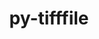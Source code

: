 ---
title: "py-tifffile"
layout: cache
categories: [package, develop]
meta: {"versions": ["2023.8.30"], "compilers": ["gcc@=11.1.0", "gcc@=11.4.0", "gcc@=9.4.0", "oneapi@=2024.0.0"], "oss": ["ubuntu20.04", "ubuntu22.04"], "platforms": ["linux"], "targets": ["neoverse_v1", "neoverse_v2", "ppc64le", "x86_64_v3"], "stacks": ["data-vis-sdk", "e4s", "e4s-neoverse-v2", "e4s-neoverse_v1", "e4s-oneapi", "e4s-power", "root"], "num_specs": 25, "num_specs_by_stack": {"root": 25, "e4s-power": 4, "data-vis-sdk": 4, "e4s-neoverse_v1": 4, "e4s-neoverse-v2": 4, "e4s": 4, "e4s-oneapi": 5}}
spec_details: [{"hash": "gswlgybf4vxv623fupthh63rguhny56c", "compiler": "gcc@=9.4.0", "versions": ["2023.8.30"], "os": "ubuntu20.04", "platform": "linux", "target": "ppc64le", "variants": ["build_system=python_pip"], "stacks": ["root", "e4s-power"], "size": "-", "tarball": "https://binaries.spack.io/develop/build_cache/linux-ubuntu20.04-ppc64le/gcc-9.4.0/py-tifffile-2023.8.30/linux-ubuntu20.04-ppc64le-gcc-9.4.0-py-tifffile-2023.8.30-gswlgybf4vxv623fupthh63rguhny56c.spack"}, {"hash": "uhyhopj7e3yyipehawbkugcin7o44yce", "compiler": "gcc@=9.4.0", "versions": ["2023.8.30"], "os": "ubuntu20.04", "platform": "linux", "target": "ppc64le", "variants": ["build_system=python_pip"], "stacks": ["root", "e4s-power"], "size": "-", "tarball": "https://binaries.spack.io/develop/build_cache/linux-ubuntu20.04-ppc64le/gcc-9.4.0/py-tifffile-2023.8.30/linux-ubuntu20.04-ppc64le-gcc-9.4.0-py-tifffile-2023.8.30-uhyhopj7e3yyipehawbkugcin7o44yce.spack"}, {"hash": "77h72wyvwmsmpaykovypmujfxrf4uanm", "compiler": "gcc@=9.4.0", "versions": ["2023.8.30"], "os": "ubuntu20.04", "platform": "linux", "target": "ppc64le", "variants": ["build_system=python_pip"], "stacks": ["root", "e4s-power"], "size": "-", "tarball": "https://binaries.spack.io/develop/build_cache/linux-ubuntu20.04-ppc64le/gcc-9.4.0/py-tifffile-2023.8.30/linux-ubuntu20.04-ppc64le-gcc-9.4.0-py-tifffile-2023.8.30-77h72wyvwmsmpaykovypmujfxrf4uanm.spack"}, {"hash": "p2yy4tfqpvbpkfnf5ke6xe4467tomdat", "compiler": "gcc@=9.4.0", "versions": ["2023.8.30"], "os": "ubuntu20.04", "platform": "linux", "target": "ppc64le", "variants": ["build_system=python_pip"], "stacks": ["root", "e4s-power"], "size": "-", "tarball": "https://binaries.spack.io/develop/build_cache/linux-ubuntu20.04-ppc64le/gcc-9.4.0/py-tifffile-2023.8.30/linux-ubuntu20.04-ppc64le-gcc-9.4.0-py-tifffile-2023.8.30-p2yy4tfqpvbpkfnf5ke6xe4467tomdat.spack"}, {"hash": "m4yhi6l4vy7tnuiobpif72stz7fshjfv", "compiler": "gcc@=11.1.0", "versions": ["2023.8.30"], "os": "ubuntu20.04", "platform": "linux", "target": "x86_64_v3", "variants": ["build_system=python_pip"], "stacks": ["root", "data-vis-sdk"], "size": "-", "tarball": "https://binaries.spack.io/develop/build_cache/linux-ubuntu20.04-x86_64_v3/gcc-11.1.0/py-tifffile-2023.8.30/linux-ubuntu20.04-x86_64_v3-gcc-11.1.0-py-tifffile-2023.8.30-m4yhi6l4vy7tnuiobpif72stz7fshjfv.spack"}, {"hash": "i524dlhy6e37cpnbdzstavyjjzcsjotu", "compiler": "gcc@=11.1.0", "versions": ["2023.8.30"], "os": "ubuntu20.04", "platform": "linux", "target": "x86_64_v3", "variants": ["build_system=python_pip"], "stacks": ["root", "data-vis-sdk"], "size": "-", "tarball": "https://binaries.spack.io/develop/build_cache/linux-ubuntu20.04-x86_64_v3/gcc-11.1.0/py-tifffile-2023.8.30/linux-ubuntu20.04-x86_64_v3-gcc-11.1.0-py-tifffile-2023.8.30-i524dlhy6e37cpnbdzstavyjjzcsjotu.spack"}, {"hash": "qltvyxixqaqbpewr3udo3yf2e5rk4ywn", "compiler": "gcc@=11.1.0", "versions": ["2023.8.30"], "os": "ubuntu20.04", "platform": "linux", "target": "x86_64_v3", "variants": ["build_system=python_pip"], "stacks": ["root", "data-vis-sdk"], "size": "-", "tarball": "https://binaries.spack.io/develop/build_cache/linux-ubuntu20.04-x86_64_v3/gcc-11.1.0/py-tifffile-2023.8.30/linux-ubuntu20.04-x86_64_v3-gcc-11.1.0-py-tifffile-2023.8.30-qltvyxixqaqbpewr3udo3yf2e5rk4ywn.spack"}, {"hash": "zfwchmn4xf5myrqbzgcbzbnmzyr2ctqm", "compiler": "gcc@=11.1.0", "versions": ["2023.8.30"], "os": "ubuntu20.04", "platform": "linux", "target": "x86_64_v3", "variants": ["build_system=python_pip"], "stacks": ["root", "data-vis-sdk"], "size": "-", "tarball": "https://binaries.spack.io/develop/build_cache/linux-ubuntu20.04-x86_64_v3/gcc-11.1.0/py-tifffile-2023.8.30/linux-ubuntu20.04-x86_64_v3-gcc-11.1.0-py-tifffile-2023.8.30-zfwchmn4xf5myrqbzgcbzbnmzyr2ctqm.spack"}, {"hash": "5r6atxbjq2addsv4dy46onrqyk6lsoes", "compiler": "gcc@=11.4.0", "versions": ["2023.8.30"], "os": "ubuntu22.04", "platform": "linux", "target": "neoverse_v1", "variants": ["build_system=python_pip"], "stacks": ["root", "e4s-neoverse_v1"], "size": "-", "tarball": "https://binaries.spack.io/develop/build_cache/linux-ubuntu22.04-neoverse_v1/gcc-11.4.0/py-tifffile-2023.8.30/linux-ubuntu22.04-neoverse_v1-gcc-11.4.0-py-tifffile-2023.8.30-5r6atxbjq2addsv4dy46onrqyk6lsoes.spack"}, {"hash": "7344zgoq6m7xogwy2if22ogye4pkqstw", "compiler": "gcc@=11.4.0", "versions": ["2023.8.30"], "os": "ubuntu22.04", "platform": "linux", "target": "neoverse_v1", "variants": ["build_system=python_pip"], "stacks": ["root", "e4s-neoverse_v1"], "size": "-", "tarball": "https://binaries.spack.io/develop/build_cache/linux-ubuntu22.04-neoverse_v1/gcc-11.4.0/py-tifffile-2023.8.30/linux-ubuntu22.04-neoverse_v1-gcc-11.4.0-py-tifffile-2023.8.30-7344zgoq6m7xogwy2if22ogye4pkqstw.spack"}, {"hash": "fyymxgoj7ftoffjxu24hiqdqcke7zbqd", "compiler": "gcc@=11.4.0", "versions": ["2023.8.30"], "os": "ubuntu22.04", "platform": "linux", "target": "neoverse_v1", "variants": ["build_system=python_pip"], "stacks": ["root", "e4s-neoverse_v1"], "size": "-", "tarball": "https://binaries.spack.io/develop/build_cache/linux-ubuntu22.04-neoverse_v1/gcc-11.4.0/py-tifffile-2023.8.30/linux-ubuntu22.04-neoverse_v1-gcc-11.4.0-py-tifffile-2023.8.30-fyymxgoj7ftoffjxu24hiqdqcke7zbqd.spack"}, {"hash": "3urj3mqs4xvq7wf7blhyrjtz2mccigzp", "compiler": "gcc@=11.4.0", "versions": ["2023.8.30"], "os": "ubuntu22.04", "platform": "linux", "target": "neoverse_v1", "variants": ["build_system=python_pip"], "stacks": ["root", "e4s-neoverse_v1"], "size": "-", "tarball": "https://binaries.spack.io/develop/build_cache/linux-ubuntu22.04-neoverse_v1/gcc-11.4.0/py-tifffile-2023.8.30/linux-ubuntu22.04-neoverse_v1-gcc-11.4.0-py-tifffile-2023.8.30-3urj3mqs4xvq7wf7blhyrjtz2mccigzp.spack"}, {"hash": "dvnbh2kzpxoskbwhbd5mezxorcbbouse", "compiler": "gcc@=11.4.0", "versions": ["2023.8.30"], "os": "ubuntu22.04", "platform": "linux", "target": "neoverse_v2", "variants": ["build_system=python_pip"], "stacks": ["root", "e4s-neoverse-v2"], "size": "-", "tarball": "https://binaries.spack.io/develop/build_cache/linux-ubuntu22.04-neoverse_v2/gcc-11.4.0/py-tifffile-2023.8.30/linux-ubuntu22.04-neoverse_v2-gcc-11.4.0-py-tifffile-2023.8.30-dvnbh2kzpxoskbwhbd5mezxorcbbouse.spack"}, {"hash": "oeevxswotoemffck2ydu53wxbt5xoir4", "compiler": "gcc@=11.4.0", "versions": ["2023.8.30"], "os": "ubuntu22.04", "platform": "linux", "target": "neoverse_v2", "variants": ["build_system=python_pip"], "stacks": ["root", "e4s-neoverse-v2"], "size": "-", "tarball": "https://binaries.spack.io/develop/build_cache/linux-ubuntu22.04-neoverse_v2/gcc-11.4.0/py-tifffile-2023.8.30/linux-ubuntu22.04-neoverse_v2-gcc-11.4.0-py-tifffile-2023.8.30-oeevxswotoemffck2ydu53wxbt5xoir4.spack"}, {"hash": "s2dsxu3pgawe5erlmowsvywwwvnzqno3", "compiler": "gcc@=11.4.0", "versions": ["2023.8.30"], "os": "ubuntu22.04", "platform": "linux", "target": "neoverse_v2", "variants": ["build_system=python_pip"], "stacks": ["root", "e4s-neoverse-v2"], "size": "-", "tarball": "https://binaries.spack.io/develop/build_cache/linux-ubuntu22.04-neoverse_v2/gcc-11.4.0/py-tifffile-2023.8.30/linux-ubuntu22.04-neoverse_v2-gcc-11.4.0-py-tifffile-2023.8.30-s2dsxu3pgawe5erlmowsvywwwvnzqno3.spack"}, {"hash": "wasaxrrk4vonk5t6uuazds2xz4o5ceq3", "compiler": "gcc@=11.4.0", "versions": ["2023.8.30"], "os": "ubuntu22.04", "platform": "linux", "target": "neoverse_v2", "variants": ["build_system=python_pip"], "stacks": ["root", "e4s-neoverse-v2"], "size": "-", "tarball": "https://binaries.spack.io/develop/build_cache/linux-ubuntu22.04-neoverse_v2/gcc-11.4.0/py-tifffile-2023.8.30/linux-ubuntu22.04-neoverse_v2-gcc-11.4.0-py-tifffile-2023.8.30-wasaxrrk4vonk5t6uuazds2xz4o5ceq3.spack"}, {"hash": "ujucq6ei2ooudyf36p7xlqisb4nh3yjh", "compiler": "gcc@=11.4.0", "versions": ["2023.8.30"], "os": "ubuntu22.04", "platform": "linux", "target": "x86_64_v3", "variants": ["build_system=python_pip"], "stacks": ["root", "e4s"], "size": "-", "tarball": "https://binaries.spack.io/develop/build_cache/linux-ubuntu22.04-x86_64_v3/gcc-11.4.0/py-tifffile-2023.8.30/linux-ubuntu22.04-x86_64_v3-gcc-11.4.0-py-tifffile-2023.8.30-ujucq6ei2ooudyf36p7xlqisb4nh3yjh.spack"}, {"hash": "7twtwr7blxxrsjcpmbr5mfhjf2ptvuui", "compiler": "gcc@=11.4.0", "versions": ["2023.8.30"], "os": "ubuntu22.04", "platform": "linux", "target": "x86_64_v3", "variants": ["build_system=python_pip"], "stacks": ["root", "e4s"], "size": "-", "tarball": "https://binaries.spack.io/develop/build_cache/linux-ubuntu22.04-x86_64_v3/gcc-11.4.0/py-tifffile-2023.8.30/linux-ubuntu22.04-x86_64_v3-gcc-11.4.0-py-tifffile-2023.8.30-7twtwr7blxxrsjcpmbr5mfhjf2ptvuui.spack"}, {"hash": "5eigii74u6vrh23ekr4pjdnmkqzxwgva", "compiler": "gcc@=11.4.0", "versions": ["2023.8.30"], "os": "ubuntu22.04", "platform": "linux", "target": "x86_64_v3", "variants": ["build_system=python_pip"], "stacks": ["root", "e4s"], "size": "-", "tarball": "https://binaries.spack.io/develop/build_cache/linux-ubuntu22.04-x86_64_v3/gcc-11.4.0/py-tifffile-2023.8.30/linux-ubuntu22.04-x86_64_v3-gcc-11.4.0-py-tifffile-2023.8.30-5eigii74u6vrh23ekr4pjdnmkqzxwgva.spack"}, {"hash": "ffxtuq3ldsfr2urocodj6k56nszmdc5c", "compiler": "gcc@=11.4.0", "versions": ["2023.8.30"], "os": "ubuntu22.04", "platform": "linux", "target": "x86_64_v3", "variants": ["build_system=python_pip"], "stacks": ["root", "e4s"], "size": "-", "tarball": "https://binaries.spack.io/develop/build_cache/linux-ubuntu22.04-x86_64_v3/gcc-11.4.0/py-tifffile-2023.8.30/linux-ubuntu22.04-x86_64_v3-gcc-11.4.0-py-tifffile-2023.8.30-ffxtuq3ldsfr2urocodj6k56nszmdc5c.spack"}, {"hash": "w5hly3ffv54edngpwetzramj5uvlxfqw", "compiler": "oneapi@=2024.0.0", "versions": ["2023.8.30"], "os": "ubuntu22.04", "platform": "linux", "target": "x86_64_v3", "variants": ["build_system=python_pip"], "stacks": ["root", "e4s-oneapi"], "size": "-", "tarball": "https://binaries.spack.io/develop/build_cache/linux-ubuntu22.04-x86_64_v3/oneapi-2024.0.0/py-tifffile-2023.8.30/linux-ubuntu22.04-x86_64_v3-oneapi-2024.0.0-py-tifffile-2023.8.30-w5hly3ffv54edngpwetzramj5uvlxfqw.spack"}, {"hash": "domgmnwdwfprhl5kr32xirkya3vqsvrz", "compiler": "oneapi@=2024.0.0", "versions": ["2023.8.30"], "os": "ubuntu22.04", "platform": "linux", "target": "x86_64_v3", "variants": ["build_system=python_pip"], "stacks": ["root", "e4s-oneapi"], "size": "-", "tarball": "https://binaries.spack.io/develop/build_cache/linux-ubuntu22.04-x86_64_v3/oneapi-2024.0.0/py-tifffile-2023.8.30/linux-ubuntu22.04-x86_64_v3-oneapi-2024.0.0-py-tifffile-2023.8.30-domgmnwdwfprhl5kr32xirkya3vqsvrz.spack"}, {"hash": "xmp4podmpd5p3gxjcef5a4kfenri7mj6", "compiler": "oneapi@=2024.0.0", "versions": ["2023.8.30"], "os": "ubuntu22.04", "platform": "linux", "target": "x86_64_v3", "variants": ["build_system=python_pip"], "stacks": ["root", "e4s-oneapi"], "size": "-", "tarball": "https://binaries.spack.io/develop/build_cache/linux-ubuntu22.04-x86_64_v3/oneapi-2024.0.0/py-tifffile-2023.8.30/linux-ubuntu22.04-x86_64_v3-oneapi-2024.0.0-py-tifffile-2023.8.30-xmp4podmpd5p3gxjcef5a4kfenri7mj6.spack"}, {"hash": "wv5ysj5bjgvfptjjnkzodj5ge5zdrmru", "compiler": "oneapi@=2024.0.0", "versions": ["2023.8.30"], "os": "ubuntu22.04", "platform": "linux", "target": "x86_64_v3", "variants": ["build_system=python_pip"], "stacks": ["root", "e4s-oneapi"], "size": "-", "tarball": "https://binaries.spack.io/develop/build_cache/linux-ubuntu22.04-x86_64_v3/oneapi-2024.0.0/py-tifffile-2023.8.30/linux-ubuntu22.04-x86_64_v3-oneapi-2024.0.0-py-tifffile-2023.8.30-wv5ysj5bjgvfptjjnkzodj5ge5zdrmru.spack"}, {"hash": "4fhm2gnqqzdyoransxv5ckj74z3wngqq", "compiler": "oneapi@=2024.0.0", "versions": ["2023.8.30"], "os": "ubuntu22.04", "platform": "linux", "target": "x86_64_v3", "variants": ["build_system=python_pip"], "stacks": ["root", "e4s-oneapi"], "size": "-", "tarball": "https://binaries.spack.io/develop/build_cache/linux-ubuntu22.04-x86_64_v3/oneapi-2024.0.0/py-tifffile-2023.8.30/linux-ubuntu22.04-x86_64_v3-oneapi-2024.0.0-py-tifffile-2023.8.30-4fhm2gnqqzdyoransxv5ckj74z3wngqq.spack"}]
---